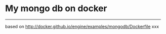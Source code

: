 # My mongo db on docker
----
based on  <http://docker.github.io/engine/examples/mongodb/Dockerfile>
xxx